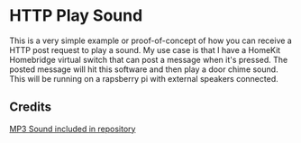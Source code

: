 # HTTP Play Sound

This is a very simple example or proof-of-concept of how you can receive a HTTP post request to play a sound.  My use case is that I have a HomeKit Homebridge virtual switch that can post a message when it's pressed.  The posted message will hit this software and then play a door chime sound. This will be running on a rapsberry pi with external speakers connected.

## Credits

[MP3 Sound included in repository](http://soundbible.com/1599-Store-Door-Chime.html)

